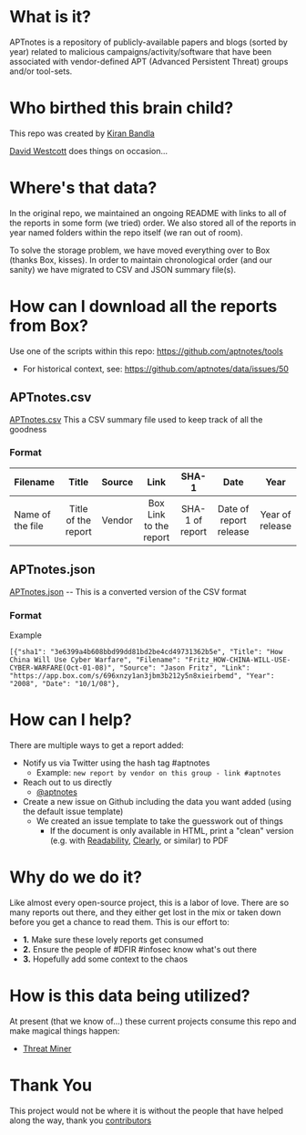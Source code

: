 # What is it?
APTnotes is a repository of publicly-available papers and blogs (sorted by year) related to malicious campaigns/activity/software that have been associated with vendor-defined APT (Advanced Persistent Threat) groups and/or tool-sets.

# Who birthed this brain child?
This repo was created by [Kiran Bandla](https://twitter.com/kbandla)

[David Westcott](https://twitter.com/beast_fighter) does things on occasion...

# Where's that data?
In the original repo, we maintained an ongoing README with links to all of the reports in some form (we tried) order.
We also stored all of the reports in year named folders within the repo itself (we ran out of room).

To solve the storage problem, we have moved everything over to Box (thanks Box, kisses).
In order to maintain chronological order (and our sanity) we have migrated to CSV and JSON summary file(s).

# How can I download all the reports from Box?
Use one of the scripts within this repo: https://github.com/aptnotes/tools
* For historical context, see: https://github.com/aptnotes/data/issues/50

## APTnotes.csv
[APTnotes.csv](https://github.com/aptnotes/data/blob/master/APTnotes.csv)
This a CSV summary file used to keep track of all the goodness

### Format

|Filename|Title|Source|Link|SHA-1|Date|Year|
|:------------- |:-------------:|:-----:|:-----:|:-----:|:-----:|:-----:|
|Name of the file|Title of the report|Vendor|Box Link to the report|SHA-1 of report| Date of report release|Year of release|

## APTnotes.json
[APTnotes.json](https://github.com/aptnotes/data/blob/master/APTnotes.json) -- This is a converted version of the CSV format

### Format
Example
```
[{"sha1": "3e6399a4b608bbd99dd81bd2be4cd49731362b5e", "Title": "How China Will Use Cyber Warfare", "Filename": "Fritz_HOW-CHINA-WILL-USE-CYBER-WARFARE(Oct-01-08)", "Source": "Jason Fritz", "Link": "https://app.box.com/s/696xnzy1an3jbm3b212y5n8xieirbemd", "Year": "2008", "Date": "10/1/08"},
```
# How can I help?
There are multiple ways to get a report added:
  * Notify us via Twitter using the hash tag #aptnotes
    * Example: `new report by vendor on this group - link #aptnotes`
  * Reach out to us directly
    * [@aptnotes](https://twitter.com/aptnotes)
  * Create a new issue on Github including the data you want added (using the default issue template)
    * We created an issue template to take the guesswork out of things
      * If the document is only available in HTML, print a "clean" version (e.g. with [Readability](https://readability.com/), [Clearly](https://evernote.com/clearly/), or similar) to PDF

# Why do we do it?
Like almost every open-source project, this is a labor of love. 
There are so many reports out there, and they either get lost in the mix or taken down before you get a chance to read them.
This is our effort to:

 * **1.** Make sure these lovely reports get consumed 
 * **2.** Ensure the people of #DFIR #infosec know what's out there
 * **3.** Hopefully add some context to the chaos
 
# How is this data being utilized?
At present (that we know of...) these current projects consume this repo and make magical things happen:

* [Threat Miner](https://www.threatminer.org/)

# Thank You
This project would not be where it is without the people that have helped along the way, thank you [contributors](https://github.com/kbandla/APTnotes/blob/master/contributors.md)
